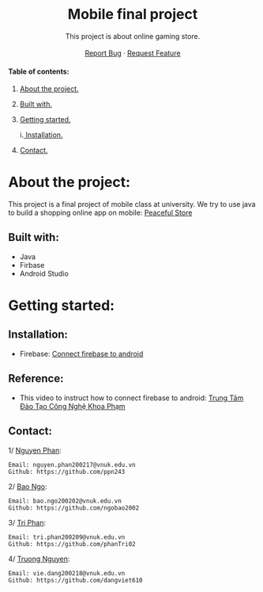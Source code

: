 <!-- PROJECT LOGO -->
<br />
<p align="center">

  <h1 align="center">Mobile final project</h1>
  
   <p align="center">
    This project is about online gaming store.
    <br />
    <br />
    <a href="https://github.com/ngobao2002/Midterm_webGame/issues">Report Bug</a>
    ·
    <a href="https://github.com/ngobao2002/Midterm_webGame/issues">Request Feature</a>
    
 </p>
 
 #### Table of contents:
1. [ About the project. ](#pro)
2. [ Built with. ](#tech)
3. [ Getting started. ](#get)

    i.[ Installation. ](#desc) 
   
4. [ Contact. ](#con)
# About the project:
This project is a final project of mobile class at university. We try to use java to build a shopping online app on mobile: [Peaceful Store](http://peacefulstore.atwebpages.com/)

<a name="tech"></a>
## Built with: 


-  Java
-  Firbase
-  Android Studio


<a name="get"></a>
# Getting started:

<a name="desc"></a>
## Installation:
- Firebase: [Connect firebase to android](https://firebase.google.com/)

  
<a name="con"></a>  

## Reference:
- This video to instruct how to connect firebase to android: [Trung Tâm Đào Tạo Công Nghệ Khoa Phạm](https://www.youtube.com/watch?v=S-lt4ReIodw&list=PLzrVYRai0riTLPLclyGuByHvZ8_tDZZIr)
## Contact:
1/ <a href="https://github.com/ppn243" target="_blank">Nguyen Phan</a>:
```
Email: nguyen.phan200217@vnuk.edu.vn
Github: https://github.com/ppn243
```

2/ <a href="https://github.com/ngobao2002" target="_blank">Bao Ngo</a>:
```
Email: bao.ngo200202@vnuk.edu.vn
Github: https://github.com/ngobao2002
```

3/ <a href="https://github.com/phanTri02" target="_blank">Tri Phan</a>:
```
Email: tri.phan200209@vnuk.edu.vn
Github: https://github.com/phanTri02
```

4/ <a href="https://github.com/dangviet610" target="_blank">Truong Nguyen</a>:
```
Email: vie.dang200218@vnuk.edu.vn
Github: https://github.com/dangviet610
```
